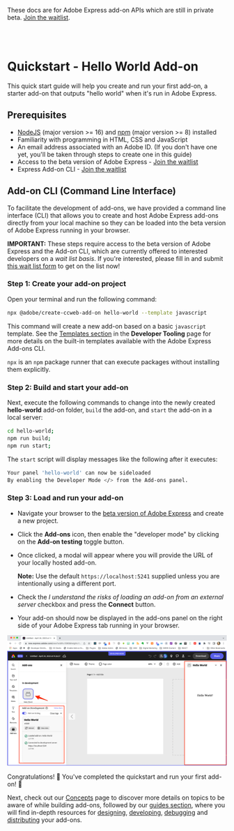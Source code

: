 <InlineAlert slots="text" variant="info"/>

These docs are for Adobe Express add-on APIs which are still in private beta. [Join the waitlist](https://adobe.com/go/express-developer).

<br/><br/>

# Quickstart - Hello World Add-on

This quick start guide will help you create and run your first add-on, a starter add-on that outputs "hello world" when it's run in Adobe Express.

## Prerequisites

- [NodeJS](https://nodejs.org/en/download/) (major version >= 16) and [npm](https://docs.npmjs.com/downloading-and-installing-node-js-and-npm) (major version >= 8) installed
- Familiarity with programming in HTML, CSS and JavaScript
- An email address associated with an Adobe ID. (If you don't have one yet, you'll be taken through steps to create one in this guide)
- Access to the beta version of Adobe Express - [Join the waitlist](https://adobe.com/go/express-developer)
- Express Add-on CLI - [Join the waitlist](https://adobe.com/go/express-developer)

## Add-on CLI (Command Line Interface)
To facilitate the development of add-ons, we have provided a command line interface (CLI) that allows you to create and host Adobe Express add-ons directly from your local machine so they can be loaded into the beta version of Adobe Express running in your browser. 


<InlineAlert slots="text" variant="info"/>

**IMPORTANT:** These steps require access to the beta version of Adobe Express and the Add-on CLI, which are currently offered to interested developers on a *wait list basis*. If you're interested, please fill in and submit [this wait list form](https://adobe.com/go/express-developer) to get on the list now!

### Step 1: Create your add-on project
Open your terminal and run the following command:

```bash
npx @adobe/create-ccweb-add-on hello-world --template javascript     
```

This command will create a new add-on based on a basic `javascript` template. See the [Templates section](../getting_started/dev_tooling/#templates) in the **Developer Tooling** page for more details on the built-in templates available with the Adobe Express Add-ons CLI. 

<InlineAlert slots="text" variant="success"/>

`npx` is an `npm` package runner that can execute packages without installing them explicitly.


### Step 2: Build and start your add-on
Next, execute the following commands to change into the newly created **hello-world** add-on folder, `build` the add-on, and `start` the add-on in a local server:

```bash
cd hello-world;
npm run build;
npm run start;
```

The `start` script will display messages like the following after it executes:

```bash
Your panel 'hello-world' can now be sideloaded
By enabling the Developer Mode </> from the Add-ons panel.
```

### Step 3: Load and run your add-on

- Navigate your browser to the [beta version of Adobe Express](https://new.express.adobe.com/new) and create a new project.
- Click the **Add-ons** icon, then enable the "developer mode" by clicking on the **Add-on testing** toggle button.
- Once clicked, a modal will appear where you will provide the URL of your locally hosted add-on.

  **Note:** Use the default `https://localhost:5241` supplied unless you are intentionally using a different port.

- Check the *I understand the risks of loading an add-on from an external server* checkbox and press the **Connect** button.
- Your add-on should now be displayed in the add-ons panel on the right side of your Adobe Express tab running in your browser. 

![Hello World add-on](img/hello-world-loaded-log-open.png)

Congratulations! 👏 You've completed the quickstart and run your first add-on! 🏅 

Next, check out our [Concepts](../getting_started/concepts.md) page to discover more details on topics to be aware of while building add-ons, followed by our [guides section](../guides/), where you will find in-depth resources for [designing](../guides/design/), [developing](../guides/develop/), [debugging](../guides/debug/) and [distributing](../guides/distribute/) your add-ons.